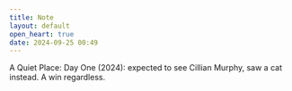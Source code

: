 ```yaml
---
title: Note
layout: default
open_heart: true
date: 2024-09-25 00:49
---
```


A Quiet Place: Day One (2024): expected to see Cillian Murphy, saw a cat instead. A win regardless.

